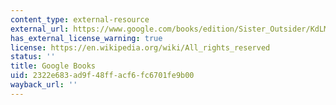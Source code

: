 ```yaml
---
content_type: external-resource
external_url: https://www.google.com/books/edition/Sister_Outsider/KdLMDwAAQBAJ?hl=en&gbpv=1
has_external_license_warning: true
license: https://en.wikipedia.org/wiki/All_rights_reserved
status: ''
title: Google Books
uid: 2322e683-ad9f-48ff-acf6-fc6701fe9b00
wayback_url: ''
---
```

